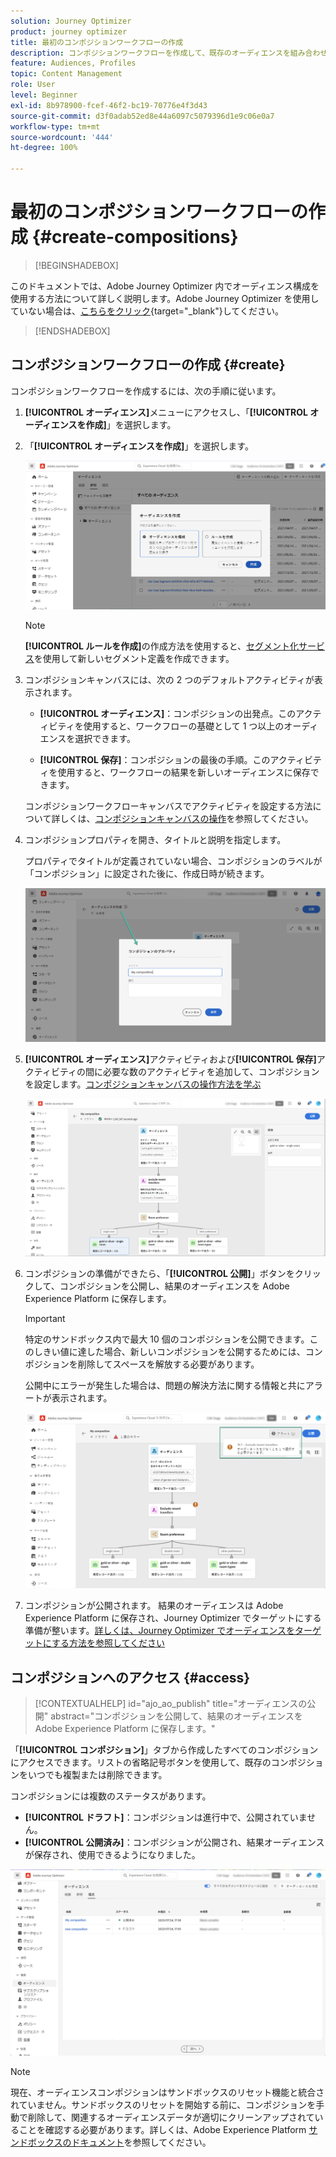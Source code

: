 ```yaml
---
solution: Journey Optimizer
product: journey optimizer
title: 最初のコンポジションワークフローの作成
description: コンポジションワークフローを作成して、既存のオーディエンスを組み合わせて配置する方法を説明します。
feature: Audiences, Profiles
topic: Content Management
role: User
level: Beginner
exl-id: 8b978900-fcef-46f2-bc19-70776e4f3d43
source-git-commit: d3f0adab52ed8e44a6097c5079396d1e9c06e0a7
workflow-type: tm+mt
source-wordcount: '444'
ht-degree: 100%

---
```


# 最初のコンポジションワークフローの作成 {#create-compositions}

>[!BEGINSHADEBOX]

このドキュメントでは、Adobe Journey Optimizer 内でオーディエンス構成を使用する方法について詳しく説明します。Adobe Journey Optimizer を使用していない場合は、[こちらをクリック](https://experienceleague.adobe.com/docs/experience-platform/segmentation/ui/audience-composition.html?lang=ja){target="_blank"}してください。

>[!ENDSHADEBOX]

## コンポジションワークフローの作成 {#create}

コンポジションワークフローを作成するには、次の手順に従います。

1. **[!UICONTROL オーディエンス]**&#x200B;メニューにアクセスし、「**[!UICONTROL オーディエンスを作成]**」を選択します。

1. 「**[!UICONTROL オーディエンスを作成]**」を選択します。

   ![](assets/audiences-create.png)

   >[!NOTE]
   >
   >**[!UICONTROL ルールを作成]**&#x200B;の作成方法を使用すると、[セグメント化サービス](https://experienceleague.adobe.com/docs/experience-platform/segmentation/ui/overview.html?lang=ja)を使用して新しいセグメント定義を作成できます。

1. コンポジションキャンバスには、次の 2 つのデフォルトアクティビティが表示されます。

   * **[!UICONTROL オーディエンス]**：コンポジションの出発点。このアクティビティを使用すると、ワークフローの基礎として 1 つ以上のオーディエンスを選択できます。

   * **[!UICONTROL 保存]**：コンポジションの最後の手順。このアクティビティを使用すると、ワークフローの結果を新しいオーディエンスに保存できます。

   コンポジションワークフローキャンバスでアクティビティを設定する方法について詳しくは、[コンポジションキャンバスの操作](composition-canvas.md)を参照してください。

1. コンポジションプロパティを開き、タイトルと説明を指定します。

   プロパティでタイトルが定義されていない場合、コンポジションのラベルが「コンポジション」に設定された後に、作成日時が続きます。

   ![](assets/audiences-properties.png)

1. **[!UICONTROL オーディエンス]**&#x200B;アクティビティおよび&#x200B;**[!UICONTROL 保存]**&#x200B;アクティビティの間に必要な数のアクティビティを追加して、コンポジションを設定します。[コンポジションキャンバスの操作方法を学ぶ](composition-canvas.md)

   ![](assets/audiences-publish.png)

1. コンポジションの準備ができたら、「**[!UICONTROL 公開]**」ボタンをクリックして、コンポジションを公開し、結果のオーディエンスを Adobe Experience Platform に保存します。

   >[!IMPORTANT]
   >
   >特定のサンドボックス内で最大 10 個のコンポジションを公開できます。このしきい値に達した場合、新しいコンポジションを公開するためには、コンポジションを削除してスペースを解放する必要があります。

   公開中にエラーが発生した場合は、問題の解決方法に関する情報と共にアラートが表示されます。

   ![](assets/audiences-alerts.png)

1. コンポジションが公開されます。 結果のオーディエンスは Adobe Experience Platform に保存され、Journey Optimizer でターゲットにする準備が整います。[詳しくは、Journey Optimizer でオーディエンスをターゲットにする方法を参照してください](../audience/about-audiences.md#segments-in-journey-optimizer)

## コンポジションへのアクセス {#access}

>[!CONTEXTUALHELP]
>id="ajo_ao_publish"
>title="オーディエンスの公開"
>abstract="コンポジションを公開して、結果のオーディエンスを Adobe Experience Platform に保存します。"

「**[!UICONTROL コンポジション]**」タブから作成したすべてのコンポジションにアクセスできます。リストの省略記号ボタンを使用して、既存のコンポジションをいつでも複製または削除できます。

コンポジションには複数のステータスがあります。

* **[!UICONTROL ドラフト]**：コンポジションは進行中で、公開されていません。
* **[!UICONTROL 公開済み]**：コンポジションが公開され、結果オーディエンスが保存され、使用できるようになりました。

![](assets/audiences-compositions.png)

>[!NOTE]
>
>現在、オーディエンスコンポジションはサンドボックスのリセット機能と統合されていません。サンドボックスのリセットを開始する前に、コンポジションを手動で削除して、関連するオーディエンスデータが適切にクリーンアップされていることを確認する必要があります。詳しくは、Adobe Experience Platform [サンドボックスのドキュメント](https://experienceleague.adobe.com/docs/experience-platform/sandbox/ui/user-guide.html?lang=ja#delete-audience-compositions)を参照してください。
